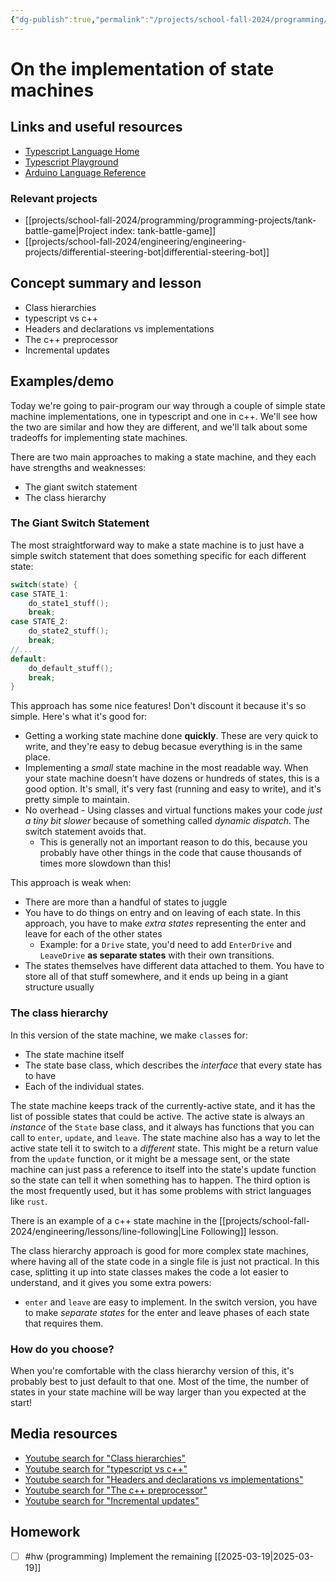 ```yaml
---
{"dg-publish":true,"permalink":"/projects/school-fall-2024/programming/lessons/implenting-state-machines/"}
---
```



#  On the implementation of state machines

## Links and useful resources

- [Typescript Language Home](https://www.typescriptlang.org/)
- [Typescript Playground](https://www.typescriptlang.org/play/)
- [Arduino Language Reference](https://docs.arduino.cc/language-reference/)


### Relevant projects

- [[projects/school-fall-2024/programming/programming-projects/tank-battle-game\|Project index: tank-battle-game]]
- [[projects/school-fall-2024/engineering/engineering-projects/differential-steering-bot\|differential-steering-bot]]

## Concept summary and lesson

- Class hierarchies 
- typescript vs c++ 
- Headers and declarations vs implementations 
- The c++ preprocessor 
- Incremental updates 

## Examples/demo

Today we're going to pair-program our way through a couple of simple state machine implementations, one in typescript and one in c++. We'll see how the two are similar and how they are different, and we'll talk about some tradeoffs for implementing state machines. 

There are two main approaches to making a state machine, and they each have strengths and weaknesses: 
- The giant switch statement
- The class hierarchy

### The Giant Switch Statement

The most straightforward way to make a state machine is to just have a simple switch statement that does something specific for each different state:

```c++
switch(state) {
case STATE_1: 
    do_state1_stuff();
    break;
case STATE_2:
    do_state2_stuff();
    break;
//...
default:
    do_default_stuff();
    break;
}
```

This approach has some nice features! Don't discount it because it's so simple. Here's what it's good for:

- Getting a working state machine done **quickly**. These are very quick to write, and they're easy to debug becasue everything is in the same place.
- Implementing a *small* state machine in the most readable way. When your state machine doesn't have dozens or hundreds of states, this is a good option. It's small, it's very fast (running and easy to write), and it's pretty simple to maintain.
- No overhead - Using classes and virtual functions makes your code *just a tiny bit slower* because of something called *dynamic dispatch*. The switch statement avoids that.
    - This is generally not an important reason to do this, because you probably have other things in the code that cause thousands of times more slowdown than this!

This approach is weak when:
- There are more than a handful of states to juggle
- You have to do things on entry and on leaving of each state. In this approach, you have to make *extra states* representing the enter and leave for each of the other states
    - Example: for a `Drive` state, you'd need to add `EnterDrive` and `LeaveDrive` **as separate states** with their own transitions.
- The states themselves have different data attached to them. You have to store all of that stuff somewhere, and it ends up being in a giant structure usually

### The class hierarchy

In this version of the state machine, we make `class`es for:
- The state machine itself
- The state base class, which describes the *interface* that every state has to have
- Each of the individual states.

The state machine keeps track of the currently-active state, and it has the list of possible states that could be active. The active state is always an *instance* of the `State` base class, and it always has functions that you can call to `enter`, `update`, and `leave`. The state machine also has a way to let the active state tell it to switch to a *different* state. This might be a return value from the `update` function, or it might be a message sent, or the state machine can just pass a reference to itself into the state's update function so the state can tell it when something has to happen. The third option is the most frequently used, but it has some problems with strict languages like `rust`.

There is an example of a c++ state machine in the [[projects/school-fall-2024/engineering/lessons/line-following\|Line Following]] lesson.

The class hierarchy approach is good for more complex state machines, where having all of the state code in a single file is just not practical. In this case, splitting it up into state classes makes the code a lot easier to understand, and it gives you some extra powers:
- `enter` and `leave` are easy to implement. In the switch version, you have to make *separate states* for the enter and leave phases of each state that requires them.
### How do you choose?

When you're comfortable with the class hierarchy version of this, it's probably best to just default to that one. Most of the time, the number of states in your state machine will be way larger than you expected at the start! 

## Media resources

- [Youtube search for "Class hierarchies"](https://www.youtube.com/results?search_query=Class%20hierarchies) 
- [Youtube search for "typescript vs c++"](https://www.youtube.com/results?search_query=typescript%20vs%20c++) 
- [Youtube search for "Headers and declarations vs implementations"](https://www.youtube.com/results?search_query=Headers%20and%20declarations%20vs%20implementations) 
- [Youtube search for "The c++ preprocessor"](https://www.youtube.com/results?search_query=The%20c++%20preprocessor) 
- [Youtube search for "Incremental updates"](https://www.youtube.com/results?search_query=Incremental%20updates) 


## Homework

- [ ] #hw (programming) Implement the remaining [[2025-03-19\|2025-03-19]]
